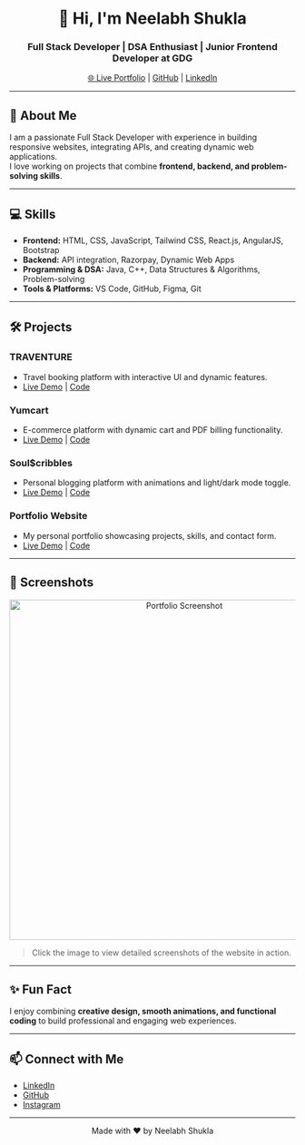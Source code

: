 <!-- Animated Portfolio README -->

<h1 align="center">👋 Hi, I'm Neelabh Shukla</h1>
<h3 align="center">Full Stack Developer | DSA Enthusiast | Junior Frontend Developer at GDG</h3>

<p align="center">
  <a href="https://neelabhshuklaportfolio.netlify.app/" target="_blank">🌐 Live Portfolio</a> | 
  <a href="https://github.com/neelabhshukla018" target="_blank">GitHub</a> | 
  <a href="https://www.linkedin.com/in/neelabh-shukla-45b88a2a5/" target="_blank">LinkedIn</a>
</p>

---

## 🚀 About Me
I am a passionate Full Stack Developer with experience in building responsive websites, integrating APIs, and creating dynamic web applications.  
I love working on projects that combine **frontend, backend, and problem-solving skills**.  

---

## 💻 Skills
- **Frontend:** HTML, CSS, JavaScript, Tailwind CSS, React.js, AngularJS, Bootstrap  
- **Backend:** API integration, Razorpay, Dynamic Web Apps  
- **Programming & DSA:** Java, C++, Data Structures & Algorithms, Problem-solving  
- **Tools & Platforms:** VS Code, GitHub, Figma, Git  

---

## 🛠 Projects

### TRAVENTURE
- Travel booking platform with interactive UI and dynamic features.  
- [Live Demo](https://your-traventure-link) | [Code](https://github.com/neelabhshukla018/TRAVENTURE)

### Yumcart
- E-commerce platform with dynamic cart and PDF billing functionality.  
- [Live Demo](https://your-yumcart-link) | [Code](https://github.com/neelabhshukla018/Yumcart)

### Soul$cribbles
- Personal blogging platform with animations and light/dark mode toggle.  
- [Live Demo](https://your-soulcribbles-link) | [Code](https://github.com/neelabhshukla018/Soul$cribbles)

### Portfolio Website
- My personal portfolio showcasing projects, skills, and contact form.  
- [Live Demo](https://neelabhshuklaportfolio.netlify.app/) | [Code](https://github.com/neelabhshukla018/Portfolio)

---

## 📸 Screenshots
<p align="center">
  <a href="https://github.com/neelabhshukla018/Portfolio/screenshots" target="_blank">
    <img src="https://i.ibb.co/album-placeholder.png" alt="Portfolio Screenshot" width="600"/>
  </a>
</p>

> Click the image to view detailed screenshots of the website in action.

---

## ✨ Fun Fact
I enjoy combining **creative design, smooth animations, and functional coding** to build professional and engaging web experiences.  

---

## 📫 Connect with Me
- [LinkedIn](https://www.linkedin.com/in/neelabh-shukla-45b88a2a5/)  
- [GitHub](https://github.com/neelabhshukla018)  
- [Instagram](https://www.instagram.com/arjun_dream_0007/)  

---

<p align="center">
  Made with ❤️ by Neelabh Shukla
</p>

